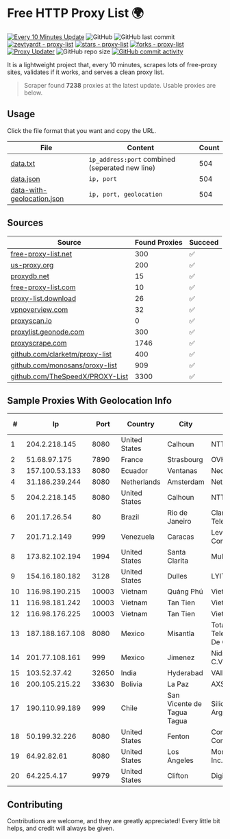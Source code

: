 
# Free HTTP Proxy List 🌍

[![Every 10 Minutes Update](https://github.com/mertguvencli/http-proxy-list/actions/workflows/main.yml/badge.svg?branch=main)](https://github.com/mertguvencli/http-proxy-list/actions/workflows/main.yml)
![GitHub](https://img.shields.io/github/license/mertguvencli/http-proxy-list)
![GitHub last commit](https://img.shields.io/github/last-commit/mertguvencli/http-proxy-list)
[![zevtyardt - proxy-list](https://img.shields.io/static/v1?label=zevtyardt&message=proxy-list&color=blue&logo=github)](https://github.com/zevtyardt/proxy-list "Go to GitHub repo")
[![stars - proxy-list](https://img.shields.io/github/stars/zevtyardt/proxy-list?style=social)](https://github.com/zevtyardt/proxy-list)
[![forks - proxy-list](https://img.shields.io/github/forks/zevtyardt/proxy-list?style=social)](https://github.com/zevtyardt/proxy-list)
[![Proxy Updater](https://github.com/zevtyardt/proxy-list/workflows/Proxy%20Updater/badge.svg)](https://github.com/zevtyardt/proxy-list/actions?query=workflow:"Proxy+Updater")
![GitHub repo size](https://img.shields.io/github/repo-size/zevtyardt/proxy-list)
[![GitHub commit activity](https://img.shields.io/github/commit-activity/m/zevtyardt/proxy-list?logo=commits)](https://github.com/zevtyardt/proxy-list/commits/main)

It is a lightweight project that, every 10 minutes, scrapes lots of free-proxy sites, validates if it works, and serves a clean proxy list.

> Scraper found **7238** proxies at the latest update. Usable proxies are below.

## Usage

Click the file format that you want and copy the URL.

|File|Content|Count|
|----|-------|-----|
|[data.txt](https://raw.githubusercontent.com/mertguvencli/http-proxy-list/main/proxy-list/data.txt)|`ip_address:port` combined (seperated new line)|504|
|[data.json](https://raw.githubusercontent.com/mertguvencli/http-proxy-list/main/proxy-list/data.json)|`ip, port`|504|
|[data-with-geolocation.json](https://raw.githubusercontent.com/mertguvencli/http-proxy-list/main/proxy-list/data-with-geolocation.json)|`ip, port, geolocation`|504|

## Sources

|Source|Found Proxies|Succeed|
|------|-------------|-------|
|[free-proxy-list.net](https://free-proxy-list.net)|300|✅|
|[us-proxy.org](https://www.us-proxy.org)|200|✅|
|[proxydb.net](http://proxydb.net)|15|✅|
|[free-proxy-list.com](https://free-proxy-list.com/?page=&port=&type%5B%5D=http&type%5B%5D=https&up_time=0&search=Search)|10|✅|
|[proxy-list.download](https://www.proxy-list.download/HTTP)|26|✅|
|[vpnoverview.com](https://vpnoverview.com/privacy/anonymous-browsing/free-proxy-servers)|32|✅|
|[proxyscan.io](https://www.proxyscan.io)|0|✅|
|[proxylist.geonode.com](https://proxylist.geonode.com/api/proxy-list?limit=300&page=1&sort_by=lastChecked&sort_type=desc&protocols=http,https)|300|✅|
|[proxyscrape.com](https://api.proxyscrape.com/v2/?request=displayproxies&protocol=http&timeout=10000&country=all&ssl=all&anonymity=all)|1746|✅|
|[github.com/clarketm/proxy-list](https://raw.githubusercontent.com/clarketm/proxy-list/master/proxy-list-raw.txt)|400|✅|
|[github.com/monosans/proxy-list](https://raw.githubusercontent.com/monosans/proxy-list/main/proxies/http.txt)|909|✅|
|[github.com/TheSpeedX/PROXY-List](https://raw.githubusercontent.com/TheSpeedX/PROXY-List/master/http.txt)|3300|✅|


## Sample Proxies With Geolocation Info

|#|Ip|Port|Country|City|Internet Service Provider|
|-|--|----|-------|----|-------------------------|
|1|204.2.218.145|8080|United States|Calhoun|NTT America, Inc.|
|2|51.68.97.175|7890|France|Strasbourg|OVH SAS|
|3|157.100.53.133|8080|Ecuador|Ventanas|Nedetel S.A.|
|4|31.186.239.244|8080|Netherlands|Amsterdam|NetSkope Inc|
|5|204.2.218.145|8080|United States|Calhoun|NTT America, Inc.|
|6|201.17.26.54|80|Brazil|Rio de Janeiro|Claro NXT Telecomunicacoes Ltda|
|7|201.71.2.149|999|Venezuela|Caracas|Level 3 Communications, Inc.|
|8|173.82.102.194|1994|United States|Santa Clarita|Multacom Corporation|
|9|154.16.180.182|3128|United States|Dulles|LYIT Internet Services|
|10|116.98.190.215|10003|Vietnam|Quảng Phú|Viettel Corporation|
|11|116.98.181.242|10003|Vietnam|Tan Tien|Viettel Corporation|
|12|116.98.176.225|10003|Vietnam|Tan Tien|Viettel Corporation|
|13|187.188.167.108|8080|Mexico|Misantla|Total Play Telecomunicaciones SA De CV|
|14|201.77.108.161|999|Mexico|Jimenez|Nidix Networks S.a. De C.V.|
|15|103.52.37.42|32650|India|Hyderabad|VAINAVIINDUSTRIESLTD|
|16|200.105.215.22|33630|Bolivia|La Paz|AXS Bolivia S. A.|
|17|190.110.99.189|999|Chile|San Vicente de Tagua Tagua|Silica Networks Argentina S.A.|
|18|50.199.32.226|8080|United States|Fenton|Comcast Cable Communications, LLC|
|19|64.92.82.61|8080|United States|Los Angeles|Momentum Telecom, Inc.|
|20|64.225.4.17|9979|United States|Clifton|DigitalOcean, LLC|



## Contributing

Contributions are welcome, and they are greatly appreciated! Every
little bit helps, and credit will always be given.


